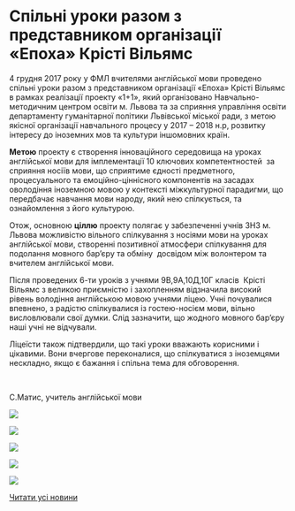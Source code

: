# Спільні уроки разом з представником організації &#171;Епоха&#187; Крісті Вільямс

4 грудня 2017 року у ФМЛ вчителями англійської мови проведено спільні уроки разом з представником організації «Епоха» Крісті Вільямс в рамках реалізації проекту «1+1», який організовано Навчально-методичним центром освіти м. Львова та за сприяння управління освіти департаменту гуманітарної політики Львівської міської ради, з метою якісної організації навчального процесу у 2017 – 2018 н.р, розвитку інтересу до іноземних мов та культури іншомовних країн.

**Метою** проекту є створення інноваційного середовища на уроках англійської мови для імплементації 10 ключових компетентностей  за сприяння носіїв мови, що сприятиме єдності предметного, процесуального та емоційно-ціннісного компонентів на засадах оволодіння іноземною мовою у контексті міжкультурної парадигми, що передбачає навчання мови народу, який нею спілкується, та ознайомлення з його культурою.

Отож, основною **ціллю** проекту полягає у забезпеченні учнів ЗНЗ м. Львова можливістю вільного спілкування з носіями мови на уроках англійської мови, створенні позитивної атмосфери спілкування для подолання мовного бар’єру та обміну  досвідом між волонтером та вчителем англійської мови.

Після проведених 6-ти уроків з учнями 9В,9А,10Д,10Г класів  Крісті Вільямс з великою приємністю і захопленням відзначила високий рівень володіння англійською мовою учнями ліцею. Учні почувалися впевнено, з радістю спілкувалися із гостею-носієм мови, вільно висловлювали свої думки. Слід зазначити, що жодного мовного бар’єру наші учні не відчували.

Ліцеїсти також підтвердили, що такі уроки вважають корисними і цікавими. Вони вчергове переконалися, що спілкуватися з іноземцями нескладно, якщо є бажання і спільна тема для обговорення.

 

С.Матис, учитель англійської мови

![](/images/blog/спільні-уроки-разом-з-представником-організації-епоха/20171204_085059.jpg)

![](/images/blog/спільні-уроки-разом-з-представником-організації-епоха/20171204_085237.jpg)

![](/images/blog/спільні-уроки-разом-з-представником-організації-епоха/20171204_091857.jpg)

![](/images/blog/спільні-уроки-разом-з-представником-організації-епоха/20171204_091912.jpg)

![](/images/blog/спільні-уроки-разом-з-представником-організації-епоха/20171204_101158.jpg)

[Читати усі новини](/news)
